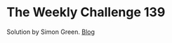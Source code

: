 # The Weekly Challenge 139

Solution by Simon Green. [Blog](https://dev.to/simongreennet/weekly-challenge-139-2ja1)

